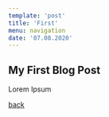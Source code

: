 ```yaml
---
template: 'post'
title: 'First'
menu: navigation
date: '07.08.2020'
---
```


## My First Blog Post
Lorem Ipsum

[back](/)